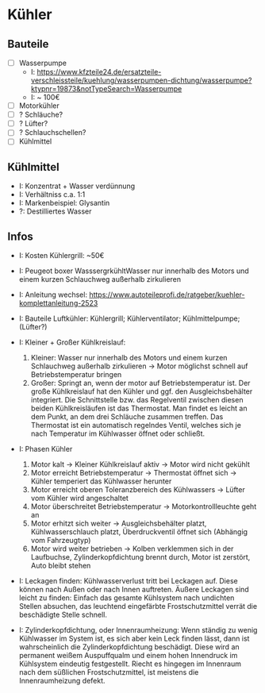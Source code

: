 # Kühler

## Bauteile
- [ ] Wasserpumpe
    - I: https://www.kfzteile24.de/ersatzteile-verschleissteile/kuehlung/wasserpumpen-dichtung/wasserpumpe?ktypnr=19873&notTypeSearch=Wasserpumpe
    - I: ~ 100€
- [ ] Motorkühler 
- [ ] ? Schläuche?
- [ ] ? Lüfter?
- [ ] ? Schlauchschellen?
- [ ] Kühlmittel

## Kühlmittel
- I: Konzentrat + Wasser verdünnung 
- I: Verhältniss c.a. 1:1
- I: Markenbeispiel: Glysantin
- ?: Destilliertes Wasser

## Infos
- I: Kosten Kühlergrill: ~50€
- I: Peugeot boxer WasssergrkühltWasser nur innerhalb des Motors und einem kurzen Schlauchweg außerhalb zirkulieren
- I: Anleitung wechsel: https://www.autoteileprofi.de/ratgeber/kuehler-komplettanleitung-2523
- I: Bauteile Luftkühler: Kühlergrill; Kühlerventilator; Kühlmittelpumpe; (Lüfter?)
- I: Kleiner + Großer Kühlkreislauf: 
    1. Kleiner: Wasser nur innerhalb des Motors und einem kurzen Schlauchweg außerhalb zirkulieren -> Motor möglichst schnell auf Betriebstemperatur bringen
    2. Großer: Springt an, wenn der motor auf Betriebstemperatur ist. Der große Kühlkreislauf hat den Kühler und ggf. den Ausgleichsbehälter integriert. Die Schnittstelle bzw. das Regelventil zwischen diesen beiden Kühlkreisläufen ist das Thermostat. Man findet es leicht an dem Punkt, an dem drei Schläuche zusammen treffen. Das Thermostat ist ein automatisch regelndes Ventil, welches sich je nach Temperatur im Kühlwasser öffnet oder schließt.
- I: Phasen Kühler 
    1. Motor kalt → Kleiner Kühlkreislauf aktiv → Motor wird nicht gekühlt
    2. Motor erreicht Betriebstemperatur → Thermostat öffnet sich → Kühler temperiert das Kühlwasser herunter
    3. Motor erreicht oberen Toleranzbereich des Kühlwassers → Lüfter vom Kühler wird angeschaltet
    3. Motor überschreitet Betriebstemperatur → Motorkontrollleuchte geht an
    4. Motor erhitzt sich weiter → Ausgleichsbehälter platzt, Kühlwasserschlauch platzt, Überdruckventil öffnet sich (Abhängig vom Fahrzeugtyp)
    5. Motor wird weiter betrieben → Kolben verklemmen sich in der Laufbuchse, Zylinderkopfdichtung brennt durch, Motor ist zerstört, Auto bleibt stehen

- I: Leckagen finden: Kühlwasserverlust tritt bei Leckagen auf. Diese können nach Außen oder nach Innen auftreten. Äußere Leckagen sind leicht zu finden: Einfach das gesamte Kühlsystem nach undichten Stellen absuchen, das leuchtend eingefärbte Frostschutzmittel verrät die beschädigte Stelle schnell.
- I: Zylinderkopfdichtung, oder Innenraumheizung: Wenn ständig zu wenig Kühlwasser im System ist, es sich aber kein Leck finden lässt, dann ist wahrscheinlich die Zylinderkopfdichtung beschädigt. Diese wird an permanent weißem Auspuffqualm und einem hohen Innendruck im Kühlsystem eindeutig festgestellt. Riecht es hingegen im Innenraum nach dem süßlichen Frostschutzmittel, ist meistens die Innenraumheizung defekt.

